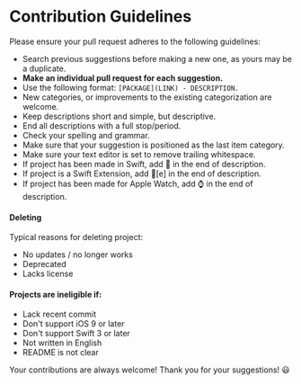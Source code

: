 # Contribution Guidelines

Please ensure your pull request adheres to the following guidelines:

- Search previous suggestions before making a new one, as yours may be a duplicate.
- **Make an individual pull request for each suggestion.**
- Use the following format: `[PACKAGE](LINK) - DESCRIPTION.`
- New categories, or improvements to the existing categorization are welcome.
- Keep descriptions short and simple, but descriptive.
- End all descriptions with a full stop/period.
- Check your spelling and grammar.
- Make sure that your suggestion is positioned as the last item category.
- Make sure your text editor is set to remove trailing whitespace.
- If project has been made in Swift, add :large_orange_diamond: in the end of description.
- If project is a Swift Extension, add :large_orange_diamond:[e] in the end of description.
- If project has been made for Apple Watch, add ⌚ in the end of description.

#### Deleting 

Typical reasons for deleting project:

- No updates / no longer works
- Deprecated
- Lacks license

#### Projects are ineligible if:

- Lack recent commit
- Don't support iOS 9 or later
- Don't support Swift 3 or later
- Not written in English
- README is not clear

Your contributions are always welcome!  Thank you for your suggestions! :smiley:
